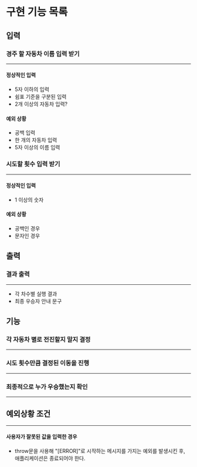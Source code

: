 # 구현 기능 목록

## 입력
### 경주 할 자동차 이름 입력 받기
---
#### 정상적인 입력
- 5자 이하의 입력
- 쉼표 기준을 구분된 입력
- 2개 이상의 자동차 입력?

#### 예외 상황
- 공백 입력
- 한 개의 자동차 입력
- 5자 이상의 이름 입력


### 시도할 횟수 입력 받기
---
#### 정상적인 입력
- 1 이상의 숫자

#### 예외 상황
- 공백인 경우
- 문자인 경우

## 출력
### 결과 출력
---
- 각 차수별 실행 결과
- 최종 우승자 안내 문구

## 기능
### 각 자동차 별로 전진할지 말지 결정
--- 

### 시도 횟수만큼 결정된 이동을 진행
---

### 최종적으로 누가 우승했는지 확인
---

## 예외상황 조건
---
#### 사용자가 잘못된 값을 입력한 경우 
- throw문을 사용해 "[ERROR]"로 시작하는 메시지를 가지는 예외를 발생시킨 후, 애플리케이션은 종료되어야 한다.